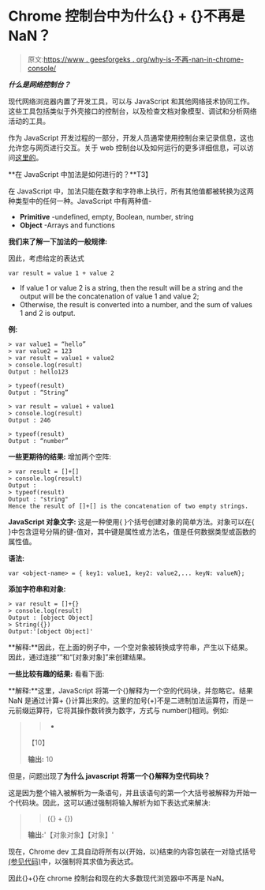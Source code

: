 # Chrome 控制台中为什么{} + {}不再是 NaN？

> 原文:[https://www . geesforgeks . org/why-is-不再-nan-in-chrome-console/](https://www.geeksforgeeks.org/why-is-no-longer-nan-in-chrome-console/)

***什么是网络控制台？***

现代网络浏览器内置了开发工具，可以与 JavaScript 和其他网络技术协同工作。这些工具包括类似于外壳接口的控制台，以及检查文档对象模型、调试和分析网络活动的工具。

作为 JavaScript 开发过程的一部分，开发人员通常使用控制台来记录信息，这也允许您与网页进行交互。关于 web 控制台以及如何运行的更多详细信息，可以访问[这里的](https://www.geeksforgeeks.org/console-in-javascript/#:~:text=In%20javascript%2C%20the%20console%20is,%2B%20Option%20%2B%20K%20for%20Mac.)。

**在 JavaScript 中加法是如何进行的？**T3】

在 JavaScript 中，加法只能在数字和字符串上执行，所有其他值都被转换为这两种类型中的任何一种。JavaScript 中有两种值-

*   **Primitive** -undefined, empty, Boolean, number, string
*   **Object** -Arrays and functions

**我们来了解一下加法的一般规律:**

因此，考虑给定的表达式

```
var result = value 1 + value 2
```

*   If value 1 or value 2 is a string, then the result will be a string and the output will be the concatenation of value 1 and value 2;
*   Otherwise, the result is converted into a number, and the sum of values 1 and 2 is output.

**例:**

```
> var value1 = “hello”  
> var value2 = 123 
> var result = value1 + value2 
> console.log(result)
Output : hello123

> typeof(result) 
Output : “String”

> var result = value1 + value1
> console.log(result)
Output : 246

> typeof(result) 
Output : “number”

```

**一些更期待的结果:** 增加两个空阵:

```
> var result = []+[]
> console.log(result)
Output :
> typeof(result) 
Output : "string"
Hence the result of []+[] is the concatenation of two empty strings.
```

**JavaScript 对象文字:** 这是一种使用{ }个括号创建对象的简单方法。对象可以在{ }中包含逗号分隔的键-值对，其中键是属性或方法名，值是任何数据类型或函数的属性值。

**语法:**

```
var <object-name> = { key1: value1, key2: value2,... keyN: valueN};
```

**添加字符串和对象:**

```
> var result = []+{}
> console.log(result) 
Output : [object Object]
> String({})
Output:'[object Object]'
```

**解释:**因此，在上面的例子中，一个空对象被转换成字符串，产生以下结果。因此，通过连接“”和“[对象对象]”来创建结果。

**一些比较有趣的结果:** 看看下面:

**解释:**这里，JavaScript 将第一个{}解释为一个空的代码块，并忽略它。结果 NaN 是通过计算+ {}计算出来的。这里的加号(+)不是二进制加法运算符，而是一元前缀运算符，它将其操作数转换为数字，方式与 number()相同。例如:

> >+
> 
> 【10】
> 
> **输出:** 10

但是，问题出现了**为什么 javascript 将第一个{}解释为空代码块？**

这是因为整个输入被解析为一条语句，并且该语句的第一个大括号被解释为开始一个代码块。因此，这可以通过强制将输入解析为如下表达式来解决:

> > ({} + {})
> 
> **输出:**'【对象对象】【对象】'

现在，Chrome dev 工具自动将所有以{开始，以}结束的内容包装在一对隐式括号[(参见代码)](https://chromium.googlesource.com/chromium/src.git/+/4fd348fdb9c0b3842829acdfb2b82c86dacd8e0a%5E!/#F2)中，以强制将其求值为表达式。

因此{}+{}在 chrome 控制台和现在的大多数现代浏览器中不再是 NaN。